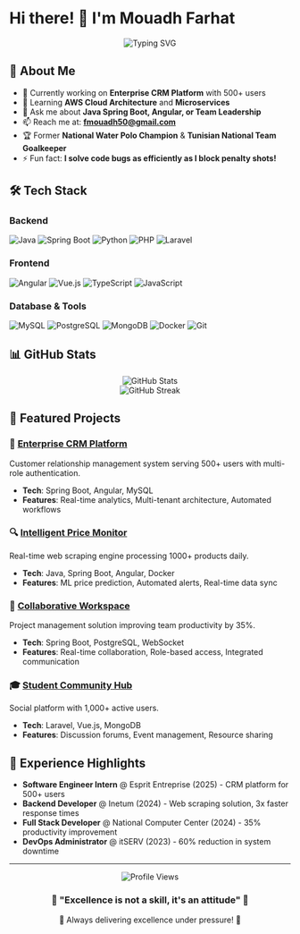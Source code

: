 # Hi there! 👋 I'm Mouadh Farhat

<div align="center">
  <img src="https://readme-typing-svg.herokuapp.com?font=Fira+Code&pause=1000&color=36BCF7&center=true&vCenter=true&width=500&lines=Full+Stack+Developer;Former+National+Water+Polo+Champion;Problem+Solver" alt="Typing SVG" />
</div>

## 🚀 About Me

- 🔭 Currently working on **Enterprise CRM Platform** with 500+ users
- 🌱 Learning **AWS Cloud Architecture** and **Microservices**
- 💬 Ask me about **Java Spring Boot, Angular, or Team Leadership**
- 📫 Reach me at: **fmouadh50@gmail.com**
- 🏆 Former **National Water Polo Champion** & **Tunisian National Team Goalkeeper**
- ⚡ Fun fact: **I solve code bugs as efficiently as I block penalty shots!**

## 🛠️ Tech Stack

### Backend
![Java](https://img.shields.io/badge/Java-ED8B00?style=for-the-badge&logo=openjdk&logoColor=white)
![Spring Boot](https://img.shields.io/badge/Spring_Boot-6DB33F?style=for-the-badge&logo=spring&logoColor=white)
![Python](https://img.shields.io/badge/Python-3776AB?style=for-the-badge&logo=python&logoColor=white)
![PHP](https://img.shields.io/badge/PHP-777BB4?style=for-the-badge&logo=php&logoColor=white)
![Laravel](https://img.shields.io/badge/Laravel-FF2D20?style=for-the-badge&logo=laravel&logoColor=white)

### Frontend
![Angular](https://img.shields.io/badge/Angular-DD0031?style=for-the-badge&logo=angular&logoColor=white)
![Vue.js](https://img.shields.io/badge/Vue.js-35495E?style=for-the-badge&logo=vuedotjs&logoColor=4FC08D)
![TypeScript](https://img.shields.io/badge/TypeScript-007ACC?style=for-the-badge&logo=typescript&logoColor=white)
![JavaScript](https://img.shields.io/badge/JavaScript-F7DF1E?style=for-the-badge&logo=javascript&logoColor=black)

### Database & Tools
![MySQL](https://img.shields.io/badge/MySQL-4479A1?style=for-the-badge&logo=mysql&logoColor=white)
![PostgreSQL](https://img.shields.io/badge/PostgreSQL-316192?style=for-the-badge&logo=postgresql&logoColor=white)
![MongoDB](https://img.shields.io/badge/MongoDB-4EA94B?style=for-the-badge&logo=mongodb&logoColor=white)
![Docker](https://img.shields.io/badge/Docker-2496ED?style=for-the-badge&logo=docker&logoColor=white)
![Git](https://img.shields.io/badge/Git-F05032?style=for-the-badge&logo=git&logoColor=white)

## 📊 GitHub Stats

<div align="center">
  <img src="https://github-readme-stats.vercel.app/api?username=mouadhfarhat&show_icons=true&theme=radical&include_all_commits=true&count_private=true" alt="GitHub Stats" />
</div>

<div align="center">
  <img src="https://github-readme-streak-stats.herokuapp.com/?user=mouadhfarhat&theme=radical" alt="GitHub Streak" />
</div>

## 🚀 Featured Projects

### 🏢 [Enterprise CRM Platform](https://github.com/mouadhfarhat/crm-platform)
Customer relationship management system serving 500+ users with multi-role authentication.
- **Tech**: Spring Boot, Angular, MySQL
- **Features**: Real-time analytics, Multi-tenant architecture, Automated workflows

### 🔍 [Intelligent Price Monitor](https://github.com/mouadhfarhat/price-monitor)
Real-time web scraping engine processing 1000+ products daily.
- **Tech**: Java, Spring Boot, Angular, Docker
- **Features**: ML price prediction, Automated alerts, Real-time data sync

### 🤝 [Collaborative Workspace](https://github.com/mouadhfarhat/collaborative-workspace)
Project management solution improving team productivity by 35%.
- **Tech**: Spring Boot, PostgreSQL, WebSocket
- **Features**: Real-time collaboration, Role-based access, Integrated communication

### 🎓 [Student Community Hub](https://github.com/mouadhfarhat/student-community-hub)
Social platform with 1,000+ active users.
- **Tech**: Laravel, Vue.js, MongoDB
- **Features**: Discussion forums, Event management, Resource sharing

## 💼 Experience Highlights

- **Software Engineer Intern** @ Esprit Entreprise (2025) - CRM platform for 500+ users
- **Backend Developer** @ Inetum (2024) - Web scraping solution, 3x faster response times
- **Full Stack Developer** @ National Computer Center (2024) - 35% productivity improvement
- **DevOps Administrator** @ itSERV (2023) - 60% reduction in system downtime



---

<div align="center">
  <img src="https://komarev.com/ghpvc/?username=mouadhfarhat&color=blueviolet&style=flat-square&label=Profile+Views" alt="Profile Views" />
</div>

<div align="center">
  <h3>🌟 "Excellence is not a skill, it's an attitude" 🌟</h3>
  <p>💪 Always delivering excellence under pressure! 💪</p>
</div>
